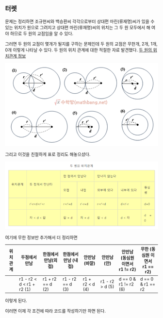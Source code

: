 

## 터렛

문제는 정리하면 조규현씨와 백승환씨 각각으로부터 상대편 마린(류재명)씨가 있을 수 있는 위치가 원으로 그려지고
상대편 마린(류재명)씨의 위치는 그 두 원 모두에서 해 여야 하므로 두 원의 교점임을 알 수 있다.

그러면 두 원의 교점이 몇개가 될지를 구하는 문제인데 두 원의 교점은 무한개, 2개, 1개, 0개 이렇게 나타날 수 있다.
두 원의 위치 관계에 대한 적절한 자료 발견했다.
[두 원의 위치관계 정보](https://mathbang.net/101)

![](./img/1.PNG)



그리고 이것을 친절하게 표로 정리도 해놓으셨다.

![](./img/2.PNG)

여기에 무한 정보만 추가해서 더 정리하면

| 위치관계 | 두점에서 만남             | 한점에서 만남(외접) | 한점에서 만남 (내접) | 안만남(바깥)    | 안만남(안)      | 안만남<br />(동심원 이면서<br />r1 != r2) | 무한 (동심원 이면서<br />r1 == r2) |
| -------- | ------------------------- | ------------------- | -------------------- | --------------- | --------------- | ----------------------------------------- | ---------------------------------- |
|          | r1 - r2 < d < r1 + r2 (1) | r1 + r2 == d (2)    | r1 - r2 == d (3)     | r1 + r2 < d (4) | r1 - r2 > d (5) | d == 0 & r1 != r2 (6)                     | d == 0 & r1 == r2                  |

이렇게 된다.

이러면 이제 각 조건에 따라 코드를 작성하기만 하면 된다.